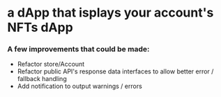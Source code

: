 # a dApp that isplays your account's NFTs dApp

### A few improvements that could be made:
- Refactor store/Account
- Refactor public API's response data interfaces to allow better error / fallback handling
- Add notification to output warnings / errors
